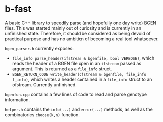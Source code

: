 # b-fast

A basic C++ library to speedily parse (and hopefully one day write) BGEN files. This was started mainly out of curiosity and is currently in an unfinished state. Therefore, it should be considered as being devoid of practical purpose and has no ambition of becoming a real tool whatsoever.

`bgen_parser.h` currently exposes:
* `file_info parse_header(ifstream & bgenfile, bool VERBOSE)`, which reads the header of a BGEN file open in an `ifstream` passed as argument. This is returned as a `file_info` struct.
* `BGEN_RETURN_CODE write_header(ofstream & bgenfile, file_info f_info)`, which writes a header contained in a `file_info` struct to an ofstream. Currently unfinished.

`bgenfun.cpp` contains a few lines of code to read and parse genotype information.

`helper.h` contains the `info(...)` and `error(...)` methods, as well as the combinatorics `choose(k,n)` function.
